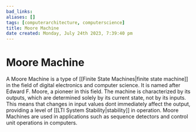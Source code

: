 ```yaml
---
bad_links: 
aliases: []
tags: [computerarchitecture, computerscience]
title: Moore Machine
date created: Monday, July 24th 2023, 7:39:40 pm
---
```

# Moore Machine

A Moore Machine is a type of [[Finite State Machines|finite state machine]] in the field of digital electronics and computer science. It is named after Edward F. Moore, a pioneer in this field. The machine is characterized by its outputs, which are determined solely by its current state, not by its inputs. This means that changes in input values dont immediately affect the output, providing a level of [[LTI System Stability|stability]] in operation. Moore Machines are used in applications such as sequence detectors and control unit operations in computers.